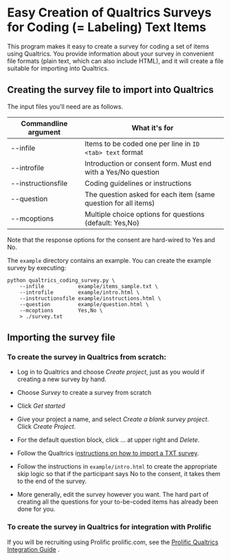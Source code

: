
# Easy Creation of Qualtrics Surveys for Coding (= Labeling) Text Items

This program makes it easy to create a survey for coding a set of items using Qualtrics.  You provide information about your survey in convenient file formats (plain text, which can also include HTML), and it will create a file suitable for importing into Qualtrics.

## Creating the survey file to import into Qualtrics

The input files you'll need are as follows.

| Commandline argument  | What it's for      |
| ------------------- | ------------- |
| --infile   |    Items to be coded one per line in `ID <tab> text` format |
| --introfile   |  Introduction or consent form. Must end with a Yes/No question |
| --instructionsfile   | Coding guidelines or instructions |
| --question   |    The question asked for each item (same question for all items) |
| --mcoptions | Multiple choice options for questions (default: Yes,No)

Note that the response options for the consent are hard-wired to Yes and No.

The `example` directory contains an example. You can create the example survey by executing:

```
python qualtrics_coding_survey.py \
    --infile           example/items_sample.txt \
    --introfile        example/intro.html \
    --instructionsfile example/instructions.html \
    --question         example/question.html \
    --mcoptions        Yes,No \
	> ./survey.txt
```

## Importing the survey file

### To create the survey in Qualtrics from scratch:

- Log in to Qualtrics and choose *Create project*, just as you would if creating a new survey by hand.

- Choose *Survey* to create a survey from scratch

- Click *Get started*

- Give your project a name, and select *Create a blank survey project*.  Click *Create Project*.

- For the default question block, click ... at upper right and *Delete*.

- Follow the Qualtrics i[nstructions on how to import a TXT survey](https://www.qualtrics.com/support/survey-platform/survey-module/survey-tools/import-and-export-surveys/#ImportTXTDoc).


- Follow the instructions in `example/intro.html` to create the appropriate skip logic so that if the participant says No to the consent, it takes them to the end of the survey.

- More generally, edit the survey however you want. The hard part of creating all the questions for  your to-be-coded items has already been done for you.

### To create the survey in Qualtrics for integration with Prolific

If you will be recruiting using Prolific prolific.com, see the [Prolific Qualtrics Integration Guide](https://researcher-help.prolific.com/hc/en-gb/articles/360009224113-Qualtrics-integration-guide ) .






